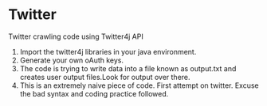 Twitter
=======

Twitter crawling code using Twitter4j API

1. Import the twitter4j libraries in your java environment.
2. Generate your own oAuth keys.
3. The code is trying to write data into a file known as output.txt and creates user output files.Look for output over there.
4. This is an extremely naive piece of code. First attempt on twitter. Excuse the bad syntax and coding practice followed.